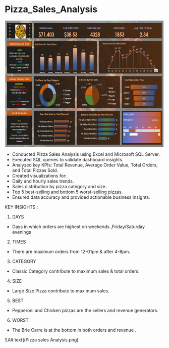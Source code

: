 # Pizza_Sales_Analysis


<img align="center" alt="coding" width="600" height="400" src="Pizza sales Analysis.png">

* Conducted Pizza Sales Analysis using Excel and Microsoft SQL Server.
* Executed SQL queries to validate dashboard insights.
* Analyzed key KPIs: Total Revenue, Average Order Value, Total Orders, and Total Pizzas Sold.
* Created visualizations for:
* Daily and hourly sales trends.
* Sales distribution by pizza category and size.
* Top 5 best-selling and bottom 5 worst-selling pizzas.
* Ensured data accuracy and provided actionable business insights.

KEY INSIGHTS :
1. DAYS
* Days in which orders are highest on weekends ,Friday/Saturday evenings 
2. TIMES
* There are maximum orders from 12-01pm & after 4-8pm.
3. CATEGORY
* Classic Category contribute to maximum sales & total orders.
4. SIZE
* Large Size Pizza contribute to maximum sales.
5. BEST
* Pepperoni and Chicken pizzas are the sellers and revenue generators.
6. WORST
* The Brie Carre is at the bottom in both orders and revenue .

![Alt text](Pizza sales Analysis.png)
